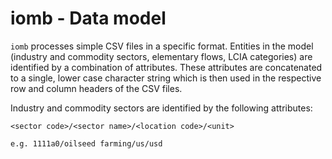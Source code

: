 iomb - Data model
=================

`iomb` processes simple CSV files in a specific format. Entities in
the model (industry and commodity sectors, elementary flows, LCIA
categories) are identified by a combination of attributes. These
attributes are concatenated to a single, lower case character string 
which is then used in the respective row and column headers of the CSV 
files.

Industry and commodity sectors are identified by the following attributes:

    <sector code>/<sector name>/<location code>/<unit>

    e.g. 1111a0/oilseed farming/us/usd


